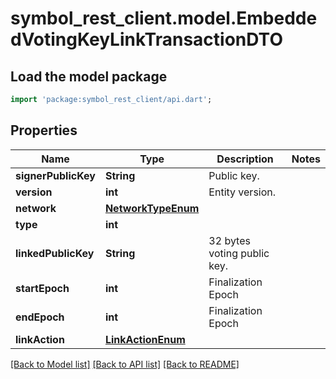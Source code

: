# symbol_rest_client.model.EmbeddedVotingKeyLinkTransactionDTO

## Load the model package
```dart
import 'package:symbol_rest_client/api.dart';
```

## Properties
Name | Type | Description | Notes
------------ | ------------- | ------------- | -------------
**signerPublicKey** | **String** | Public key. | 
**version** | **int** | Entity version. | 
**network** | [**NetworkTypeEnum**](NetworkTypeEnum.md) |  | 
**type** | **int** |  | 
**linkedPublicKey** | **String** | 32 bytes voting public key. | 
**startEpoch** | **int** | Finalization Epoch | 
**endEpoch** | **int** | Finalization Epoch | 
**linkAction** | [**LinkActionEnum**](LinkActionEnum.md) |  | 

[[Back to Model list]](../README.md#documentation-for-models) [[Back to API list]](../README.md#documentation-for-api-endpoints) [[Back to README]](../README.md)



